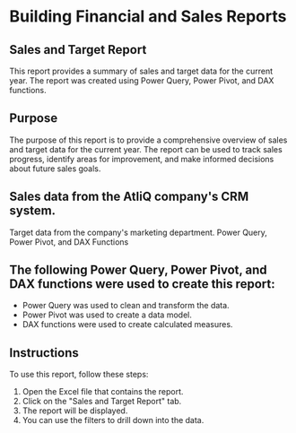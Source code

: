 # Building Financial and Sales Reports
## Sales and Target Report
This report provides a summary of sales and target data for the current year. The report was created using Power Query, Power Pivot, and DAX functions.

## Purpose
The purpose of this report is to provide a comprehensive overview of sales and target data for the current year. The report can be used to track sales progress, identify areas for improvement, and make informed decisions about future sales goals.

## Sales data from the AtliQ company's CRM system.
Target data from the company's marketing department.
Power Query, Power Pivot, and DAX Functions

## The following Power Query, Power Pivot, and DAX functions were used to create this report:
* Power Query was used to clean and transform the data.
* Power Pivot was used to create a data model.
* DAX functions were used to create calculated measures.

## Instructions
To use this report, follow these steps:
1. Open the Excel file that contains the report.
2. Click on the "Sales and Target Report" tab.
3. The report will be displayed.
4. You can use the filters to drill down into the data.

